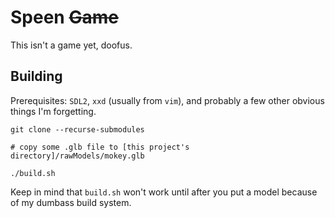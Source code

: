 # Speen ~~Game~~

This isn't a game yet, doofus.

## Building

Prerequisites: `SDL2`, `xxd` (usually from `vim`), and probably a few other obvious things I'm forgetting.

```
git clone --recurse-submodules

# copy some .glb file to [this project's directory]/rawModels/mokey.glb

./build.sh
```

Keep in mind that `build.sh` won't work until after you put a model because of my dumbass build system.
